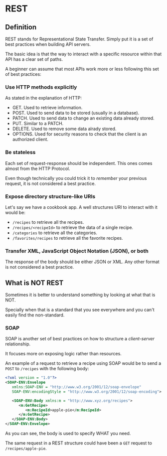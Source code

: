# REST

## Definition

REST stands for Representational State Transfer. Simply put it is a set of best practices when building API servers.

The basic idea is that the way to interact with a specific resource within that API has a clear set of paths.

A beginner can assume that most APIs work more or less following this set of best practices:

### Use HTTP methods explicitly

As stated in the explanation of HTTP:

* GET. Used to retrieve information.
* POST. Used to send data to be stored (usually in a database).
* PATCH. Used to send data to change an existing data already stored.
* PUT. Similar to a PATCH.
* DELETE. Used to remove some data alrady stored.
* OPTIONS. Used for security reasons to check that the client is an authorized client.

### Be stateless

Each set of request-response should be independent. This ones comes almost from the HTTP Protocol.

Even though technically you could trick it to *remember* your previous request, it is not considered a best practice.

### Expose directory structure-like URIs

Let's say we have a cookbook app. A well structures URI to interact with it would be:

* `/recipes` to retrieve all the recipes.
* `/recipes/<recipeId>` to retrieve the data of a single recipe.
* `/categories` to retrieve all the categories.
* `/favorites/recipes` to retrieve all the favorite recipes.

### Transfer XML, JavaScript Object Notation (JSON), or both

The response of the body should be either JSON or XML. Any other format is not considered a best practice.

## What is NOT REST

Sometimes it is better to understand something by looking at what that is NOT.

Specially when that is a standard that you see everywhere and you can't easily find the non-standard.

### SOAP

SOAP is another set of best practices on how to structure a *client-server* relationship.

It focuses more on exposing logic rather than resources.

An example of a request to retrieve a recipe using SOAP would be to send a `POST` to `/recipes` with the following body:

```xml
<?xml version = "1.0"?>
<SOAP-ENV:Envelope
   xmlns:SOAP-ENV = "http://www.w3.org/2001/12/soap-envelope"
   SOAP-ENV:encodingStyle = "http://www.w3.org/2001/12/soap-encoding">

   <SOAP-ENV:Body xmlns:m = "http://www.xyz.org/recipes">
      <m:GetRecipe>
         <m:RecipeId>apple-pie</m:RecipeId>
      </m:GetRecipe>
   </SOAP-ENV:Body>
</SOAP-ENV:Envelope>
```

As you can see, the body is used to specify WHAT you need.

The same request in a REST structure could have been a `GET` request to `/recipes/apple-pie`.
